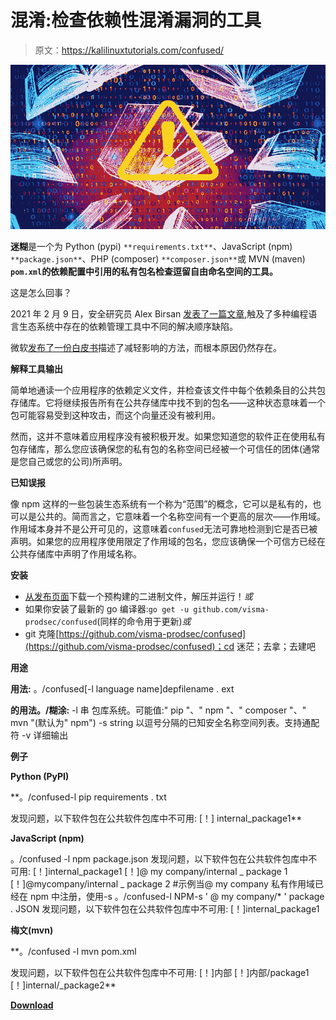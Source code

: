 # 混淆:检查依赖性混淆漏洞的工具

> 原文：<https://kalilinuxtutorials.com/confused/>

[![Confused : Tool To Check For Dependency Confusion Vulnerabilities](img/01871438050ddf42bb0f5c8c1dc87a2c.png "Confused : Tool To Check For Dependency Confusion Vulnerabilities")](https://1.bp.blogspot.com/-LCGPt2tLpDQ/YFGmtT5g9OI/AAAAAAAAIkg/3dkuSFPmjTAasWuwP9r8L5wX6UVHtUe0gCLcBGAsYHQ/s728/Confused%25281%2529.png)

**迷糊**是一个为 Python (pypi) `**requirements.txt**`、JavaScript (npm) `**package.json**`、PHP (composer) `**composer.json**`或 MVN (maven) **`pom.xml`的依赖配置中引用的私有包名检查逗留自由命名空间的工具。**

这是怎么回事？

2021 年 2 月 9 日，安全研究员 Alex Birsan [发表了一篇文章](https://medium.com/@alex.birsan/dependency-confusion-4a5d60fec610),触及了多种编程语言生态系统中存在的依赖管理工具中不同的解决顺序缺陷。

微软[发布了一份白皮书](https://azure.microsoft.com/en-gb/resources/3-ways-to-mitigate-risk-using-private-package-feeds/)描述了减轻影响的方法，而根本原因仍然存在。

**解释工具输出**

简单地通读一个应用程序的依赖定义文件，并检查该文件中每个依赖条目的公共包存储库。它将继续报告所有在公共存储库中找不到的包名——这种状态意味着一个包可能容易受到这种攻击，而这个向量还没有被利用。

然而，这并不意味着应用程序没有被积极开发。如果您知道您的软件正在使用私有包存储库，那么您应该确保您的私有包的名称空间已经被一个可信任的团体(通常是您自己或您的公司)所声明。

**已知误报**

像 npm 这样的一些包装生态系统有一个称为“范围”的概念，它可以是私有的，也可以是公共的。简而言之，它意味着一个名称空间有一个更高的层次——作用域。作用域本身并不是公开可见的，这意味着`confused`无法可靠地检测到它是否已被声明。如果您的应用程序使用限定了作用域的包名，您应该确保一个可信方已经在公共存储库中声明了作用域名称。

**安装**

*   [从](https://github.com/visma-prodsec/confused/releases/latest)[发布页面](https://github.com/visma-prodsec/confused/releases/latest)下载一个预构建的二进制文件，解压并运行！*或*
*   如果你安装了最新的 go 编译器:`go get -u github.com/visma-prodsec/confused`(同样的命令用于更新)*或*
*   git 克隆[https://github.com/visma-prodsec/confused](https://github.com/visma-prodsec/confused)；cd 迷茫；去拿；去建吧

**用途**

**用法:**
。/confused[-l language name]depfilename . ext

**的用法。/糊涂:**
-l 串
包库系统。可能值:" pip "、" npm "、" composer "、" mvn "(默认为" npm")
-s string
以逗号分隔的已知安全名称空间列表。支持通配符
-v 详细输出

**例子**

**Python (PyPI)**

**。/confused-l pip requirements . txt

发现问题，以下软件包在公共软件包库中不可用:
[！] internal_package1**

**JavaScript (npm)**

。/confused -l npm package.json
发现问题，以下软件包在公共软件包库中不可用:
[！]internal_package1
[！]@ my company/internal _ package 1
[！]@mycompany/internal _ package 2
#示例当@ my company 私有作用域已经在 npm 中注册，使用-s
。/confused-l NPM-s ' @ my company/* ' package . JSON
发现问题，以下软件包在公共软件包库中不可用:
[！]internal_package1

**梅文(mvn)**

**。/confused -l mvn pom.xml

发现问题，以下软件包在公共软件包库中不可用:
[！]内部
[！]内部/package1
[！]internal/_package2**

[**Download**](https://github.com/visma-prodsec/confused)